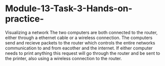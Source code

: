 # Module-13-Task-3-Hands-on-practice-
Visualizing a network
The two computers are both connected to the router, either through a ethernet cable or a wireless connection. The computers send and recieve packets to the router which controls the entire networks communication to and from eacother and the internet. If either computer needs to print anything this request will go through the router and be sent to the printer, also using a wireless connection to the router.
